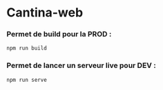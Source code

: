 # Cantina-web

### Permet de build pour la PROD :
```
npm run build
```

### Permet de lancer un serveur live pour DEV :
```
npm run serve
```
